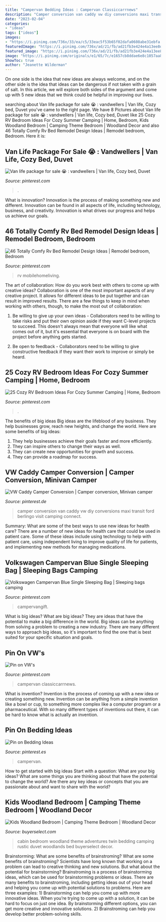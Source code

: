 ```yaml
---
title: "Campervan Bedding Ideas : Campervan Classiccarrnews"
description: "Camper conversion van caddy vw diy conversions maxi transit ford berlingo visit camping connect"
date: "2023-02-04"
categories:
- "ideas"
tags: ["ideas"]
images:
- "https://i.pinimg.com/736x/33/ea/c5/33eac5f53b65f02dafa0608abe31ebfa.jpg"
featuredImage: "https://i.pinimg.com/736x/ad/21/fb/ad21fb3e424e4a13ee8d7c65eabc3d2a.jpg"
featured_image: "https://i.pinimg.com/736x/ad/21/fb/ad21fb3e424e4a13ee8d7c65eabc3d2a.jpg"
image: "https://i.pinimg.com/originals/e1/65/7c/e1657cb8ddae6e8c1057aa8fc572ae0a.jpg"
ShowToc: true
author: "Jeanette Wilderman"
---
```



On one side is the idea that new ideas are always welcome, and on the other side is the idea that ideas can be dangerous if not taken with a grain of salt. In this article, we will explore both sides of the argument and come up with 5 new ideas that we think could be helpful in improving our lives.

	

		
searching about Van life package for sale 😭 : vandwellers | Van life, Cozy bed, Duvet you've came to the right page. We have 8 Pictures about Van life package for sale 😭 : vandwellers | Van life, Cozy bed, Duvet like 25 Cozy RV Bedroom Ideas For Cozy Summer Camping | Home, Bedroom, Kids Woodland Bedroom | Camping Theme Bedroom | Woodland Decor and also 46 Totally Comfy Rv Bed Remodel Design Ideas | Remodel bedroom, Bedroom. Here it is:
		
    
## Van Life Package For Sale 😭 : Vandwellers | Van Life, Cozy Bed, Duvet

<img loading=lazy src="https://i.pinimg.com/originals/62/2f/f6/622ff63a52376cc38e233a98998c1ada.jpg" onerror="this.onerror=null;this.src='https://tse4.mm.bing.net/th?id=OIP.AKgiDKRNEtYqTu-jy5tA_QHaFj&amp;pid=15.1';" alt="Van life package for sale 😭 : vandwellers | Van life, Cozy bed, Duvet">

_Source: pinterest.com_

>. 

	

What is innovation?
Innovation is the process of making something new and different. Innovation can be found in all aspects of life, including technology, business, and creativity. Innovation is what drives our progress and helps us achieve our goals.

    
## 46 Totally Comfy Rv Bed Remodel Design Ideas | Remodel Bedroom, Bedroom

<img loading=lazy src="https://i.pinimg.com/736x/33/ea/c5/33eac5f53b65f02dafa0608abe31ebfa.jpg" onerror="this.onerror=null;this.src='https://tse3.mm.bing.net/th?id=OIP.6_icFwNNSEj73rRb4cNTQQHaJ3&amp;pid=15.1';" alt="46 Totally Comfy Rv Bed Remodel Design Ideas | Remodel bedroom, Bedroom">

_Source: pinterest.com_

>rv mobilehomeliving. 

	

The art of collaboration: How do you work best with others to come up with creative ideas?
Collaboration is one of the most important aspects of any creative project. It allows for different ideas to be put together and can result in improved results. There are a few things to keep in mind when working with others, though, to make the most out of collaboration: 
1. Be willing to give up your own ideas - Collaborators need to be willing to take risks and put their own opinion aside if they want C-level projects to succeed. This doesn't always mean that everyone will like what comes out of it, but it's essential that everyone is on board with the project before anything gets started.

2. Be open to feedback - Collaborators need to be willing to give constructive feedback if they want their work to improve or simply be heard.

    
## 25 Cozy RV Bedroom Ideas For Cozy Summer Camping | Home, Bedroom

<img loading=lazy src="https://i.pinimg.com/736x/ad/21/fb/ad21fb3e424e4a13ee8d7c65eabc3d2a.jpg" onerror="this.onerror=null;this.src='https://tse4.mm.bing.net/th?id=OIP.fFcPJT-VJFtlha2-8ChxCQHaJQ&amp;pid=15.1';" alt="25 Cozy RV Bedroom Ideas For Cozy Summer Camping | Home, Bedroom">

_Source: pinterest.com_

>. 

	

The benefits of big ideas
Big ideas are the lifeblood of any business. They help businesses grow, reach new heights, and change the world. Here are some benefits of big ideas:
1. They help businesses achieve their goals faster and more efficiently.
2. They can inspire others to change their ways as well.
3. They can create new opportunities for growth and success.
4. They can provide a roadmap for success.

    
## VW Caddy Camper Conversion | Camper Conversion, Minivan Camper

<img loading=lazy src="https://i.pinimg.com/originals/09/af/e5/09afe53fe95a26e097b22983ab89ed80.jpg" onerror="this.onerror=null;this.src='https://tse1.mm.bing.net/th?id=OIP.-CnA6pAwkEnUtVl2puHNrAHaE8&amp;pid=15.1';" alt="VW Caddy Camper Conversion | Camper conversion, Minivan camper">

_Source: pinterest.de_

>camper conversion van caddy vw diy conversions maxi transit ford berlingo visit camping connect. 

	

Summary: What are some of the best ways to use new ideas for health care?
There are a number of new ideas for health care that could be used in patient care. Some of these ideas include using technology to help with patient care, using independent living to improve quality of life for patients, and implementing new methods for managing medications.

    
## Volkswagen Campervan Blue Single Sleeping Bag | Sleeping Bags Camping

<img loading=lazy src="https://i.pinimg.com/originals/e1/65/7c/e1657cb8ddae6e8c1057aa8fc572ae0a.jpg" onerror="this.onerror=null;this.src='https://tse2.mm.bing.net/th?id=OIP.7V90V-kp5MpEcSZV4oV-BwHaE7&amp;pid=15.1';" alt="Volkswagen Campervan Blue Single Sleeping Bag | Sleeping bags camping">

_Source: pinterest.com_

>campervangift. 

	

What is big ideas?
What are big ideas? They are ideas that have the potential to make a big difference in the world. Big ideas can be anything from solving a problem to creating a new industry. There are many different ways to approach big ideas, so it's important to find the one that is best suited for your specific situation and goals.

    
## Pin On VW&#039;s

<img loading=lazy src="https://i.pinimg.com/originals/7f/b9/d7/7fb9d77777d15e3517bcfd845585ece8.jpg" onerror="this.onerror=null;this.src='https://tse2.mm.bing.net/th?id=OIP.ZSiAAXAH3vDawzfWuTgb8QHaHX&amp;pid=15.1';" alt="Pin on VW&#039;s">

_Source: pinterest.com_

>campervan classiccarrnews. 

	

What is invention?
Invention is the process of coming up with a new idea or creating something new. Invention can be anything from a simple invention like a bowl or cup, to something more complex like a computer program or a pharmaceutical. With so many different types of inventions out there, it can be hard to know what is actually an invention.

    
## Pin On Bedding Ideas

<img loading=lazy src="https://i.pinimg.com/originals/96/31/08/963108a355d74662ef5ebfa1d3800f56.jpg" onerror="this.onerror=null;this.src='https://tse1.mm.bing.net/th?id=OIP.wPaTr0D1yHA3M9bP3LOiYgHaJQ&amp;pid=15.1';" alt="Pin on Bedding Ideas">

_Source: pinterest.es_

>campervan. 

	

How to get started with big ideas
Start with a question: What are your big ideas? 
What are some things you are thinking about that have the potential to change the world? Are there any key ideas or concepts that you are passionate about and want to share with the world?

    
## Kids Woodland Bedroom | Camping Theme Bedroom | Woodland Decor

<img loading=lazy src="https://i0.wp.com/www.buyerselect.com/wp-content/uploads/2016/11/cabin-adventures-bedding.jpg?w=669" onerror="this.onerror=null;this.src='https://tse2.mm.bing.net/th?id=OIP.Q1V3BBL_c4LZqX6oRi8Q5AHaK8&amp;pid=15.1';" alt="Kids Woodland Bedroom | Camping Theme Bedroom | Woodland Decor">

_Source: buyerselect.com_

>cabin bedroom woodland theme adventures twin bedding camping rustic duvet woodlands bed buyerselect decor. 

	

Brainstorming: What are some benefits of brainstroming?
What are some benefits of brainstroming? Scientists have long known that working on a problem can lead to creative thinking and new solutions. But what about the potential for brainstorming? Brainstroming is a process of brainstorming ideas, which can be used for brainstorming problems or ideas. There are many benefits to brainstroming, including getting ideas out of your head and helping you come up with potential solutions to problems. Here are three examples: 1) Brainstorming can help you come up with more innovative ideas. When you’re trying to come up with a solution, it can be hard to focus on just one idea. By brainstorming different options, you can get more creative and innovative solutions. 2) Brainstroming can help you develop better problem-solving skills.

